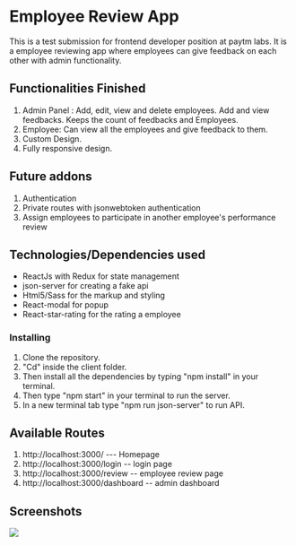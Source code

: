 # Employee Review App

This is a test submission for frontend developer position at paytm labs. It is a employee reviewing app where employees can give feedback on each other with admin functionality.

## Functionalities Finished

1.  Admin Panel : Add, edit, view and delete employees. Add and view feedbacks. Keeps the count of feedbacks and Employees.
2.  Employee: Can view all the employees and give feedback to them.
3.  Custom Design.
4.  Fully responsive design.

## Future addons

1.  Authentication
2.  Private routes with jsonwebtoken authentication
3.  Assign employees to participate in another employee's performance review

## Technologies/Dependencies used

- ReactJs with Redux for state management
- json-server for creating a fake api
- Html5/Sass for the markup and styling
- React-modal for popup
- React-star-rating for the rating a employee

### Installing

1.  Clone the repository.
2.  "Cd" inside the client folder.
3.  Then install all the dependencies by typing "npm install" in your terminal.
4.  Then type "npm start" in your terminal to run the server.
5.  In a new terminal tab type "npm run json-server" to run API.

## Available Routes

1.  http://localhost:3000/ --- Homepage
2.  http://localhost:3000/login -- login page
3.  http://localhost:3000/review -- employee review page
4.  http://localhost:3000/dashboard -- admin dashboard

## Screenshots

![](name-of-giphy.gif)
